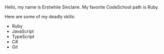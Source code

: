 Hello, my name is Erstwhile Sinclaire. My favorite CodeSchool path is Ruby.



Here are some of my deadly skills:

* Ruby
* JavaScript
* TypeScript
* C#
* Git
